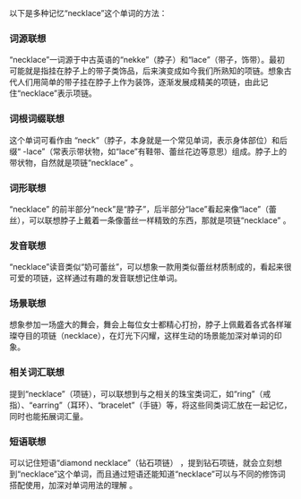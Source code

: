 以下是多种记忆“necklace”这个单词的方法：

### 词源联想
“necklace”一词源于中古英语的“nekke”（脖子）和“lace”（带子，饰带）。最初可能就是指挂在脖子上的带子类饰品，后来演变成如今我们所熟知的项链。想象古代人们用简单的带子挂在脖子上作为装饰，逐渐发展成精美的项链，由此记住“necklace”表示项链。

### 词根词缀联想
这个单词可看作由 “neck”（脖子，本身就是一个常见单词，表示身体部位）和后缀“ -lace”（常表示带状物，如“lace”有鞋带、蕾丝花边等意思）组成。脖子上的带状物，自然就是项链“necklace” 。

### 词形联想
“necklace” 的前半部分“neck”是“脖子”，后半部分“lace”看起来像“lace”（蕾丝），可以联想脖子上戴着一条像蕾丝一样精致的东西，那就是项链“necklace” 。

### 发音联想
“necklace”读音类似“奶可蕾丝”，可以想象一款用类似蕾丝材质制成的，看起来很可爱的项链，这样通过有趣的发音联想记住单词。

### 场景联想
想象参加一场盛大的舞会，舞会上每位女士都精心打扮，脖子上佩戴着各式各样璀璨夺目的项链（necklace），在灯光下闪耀，这样生动的场景能加深对单词的印象。

### 相关词汇联想
提到“necklace”（项链），可以联想到与之相关的珠宝类词汇，如“ring”（戒指）、“earring”（耳环）、“bracelet”（手链）等，将这些同类词汇放在一起记忆，同时也能拓展词汇量。

### 短语联想
可以记住短语“diamond necklace”（钻石项链） ，提到钻石项链，就会立刻想到“necklace”这个单词，而且通过短语还能知道“necklace”可以与不同的修饰词搭配使用，加深对单词用法的理解 。 